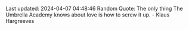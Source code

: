 Last updated: 2024-04-07 04:48:46
Random Quote: The only thing The Umbrella Academy knows about love is how to screw it up. - Klaus Hargreeves